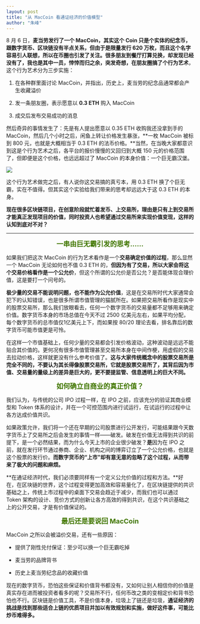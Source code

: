 ```yaml
---
layout: post
title: "从 MacCoin 看通证经济的价值模型"
author: "朱峰"
---
```


8 月 6 日，**麦当劳发行了一个 MacCoin，其实这个 Coin 只是个实体的纪念币，跟数字货币、区块链没有半点关系，但由于是限量发行 620 万枚，而且这个名字容易引人联想，所以在币圈也引发了关注。**很多朋友到餐厅打算兑换，却发现已经没有了，我也是其中一员，悻悻而归之余，突发奇想，在朋友圈搞了个**行为艺术**，这个行为艺术分为三步实施：

  

1.  在各种群里面讨论 MacCoin，并指出，历史上，麦当劳的纪念品通常都会产生收藏溢价
    
2.  发一条朋友圈，表示愿意以 **0.3 ETH** 购入 MacCoin
    
3.  成交后发布交易成功的消息
    

  

然后奇异的事情发生了：先是有人提出愿意以 0.35 ETH 收购我还没拿到手的 MacCoin，然后几个小时之后，闲鱼上转让价格发生暴涨，**一枚 MacCoin 被标到 800 元，也就是大概相当于 0.3 ETH 的法币价格。**当然，在当晚大家都意识到这是个行为艺术之后，各平台的报价慢慢的又回归到大概 150 元的价格范围了，但即便是这个价格，也远远超过了 MacCoin 的本身价值：一个巨无霸汉堡。

<img src="https://blog.enchain.asia/images/post/MacCoin_1.png" style="display:block;margin:auto"/>

  

这个行为艺术做完之后，有人说你这交易搞的真亏本，用 0.3 ETH 换了个巨无霸，实在不值得。但其实这个实验给我们带来的思考却远远大于这 0.3 ETH 的本身。

  

**现在很多区块链项目，在创意阶段就忙着发币、上交易所，理由是只有上到交易所才能真正发现项目的价值，同时投资人也希望通过交易所来实现价值变现，这样的认知到底对不对？**

* * *

  

<font style="color: rgb(64, 118, 0);font-size: 18px;"><center>**一串由巨无霸引发的思考……**</center></font>

  

如果我们把这次 MacCoin 的行为艺术看作是一个**交易确定价值的过程**，那么显然一个 MacCoin 无论如何也不值 0.3 ETH 的，**但因为有了交易，所以大家会将这个交易价格看作是一个公允价**，但这个所谓的公允价是否公允？是否能体现合理价值，这是要打一个问号的。

  

**极少量的交易不能说明问题，也不能作为公允价值**，这是在交易所时代大家通常会犯下的认知错误，也是很多所谓市值管理的猫腻所在。如果把交易所看作是现实中的股票交易所，那么我们放眼看去，任何一个数字货币的交易量都不足够用来确定价值。数字货币本身的市场总值在今天不过 2500 亿美元左右，如果平均分配，每个数字货币的总市值仅1亿美元上下，而如果按 80/20 理论去看，排名靠后的数字货币可能市值更是可怜。

  

在这样一个市值基础上，任何少量的交易都会引发价格波动，这种波动是远远不能贴合其价值的。更何况有很多市值管理甚至交易所本身在中间作梗，用虚假的交易去拉动价格，这样就更没有什么参考价值了。**这与大家传统概念中的股票交易所是完全不同的，不要认为其长得像股票交易所，它就是股票交易所了，其背后因为市值、交易量的量级上的差异是巨大的，更不要提监管、信息透明上的巨大不同。**

  

<font style="color: rgb(64, 118, 0);font-size: 18px;"><center>**如何确立自商业的真正价值？**  </center></font>

  

我们认为，与传统的公司 IPO 过程一样，在 IPO 之前，应该充分的验证其商业模型和 Token 体系的设计，并在一个可控范围内进行试运行，在试运行的过程中让各方达成价值共识。

  

如果政策允许，我们将一个还在早期的公司股票进行公开发行，可能结果跟今天数字货币上了交易所之后会发生的事情一样——破发。破发在价值无法得到共识的前提下，是一个必然结果，而为什么今天上市的企业很少破发？**是**因为在 IPO 之前，就在发行环节通过券商、企业、机构之间的博弈订立了一个公允价格，也就是这个股票的发行价。**而数字货币的“上市”却有意无意的忽略了这个过程，从而带来了极大的问题和麻烦。**

  

**在通证经济时代，我们必须要同样有一个定义公允价值的过程和方法。**好在，在区块链的世界，这个过程变得更加高效和容易量化了，在区块链提供的共识基础之上，传统上市过程中的桌面下交易会趋近于减少，而我们也可以通过 Token 架构的设计、竞价方式的创新让各方高效的得到共识，在这个共识基础之上的公开交易，才是有价值保证的。

  

<font style="color: rgb(64, 118, 0);font-size: 18px;"><center>**最后还是要说回 MacCoin**</center></font>

  

MacCoin 之所以会被溢价交易，还有一些原因：  

  

*   提供了刚性兑付保证：至少可以换一个巨无霸吃掉
    
*   麦当劳的品牌背书
    
*   历史上麦当劳纪念品的收藏价值
    

  

现在的数字货币，恐怕这些保证和价值背书都没有，又如何让别人相信你的价值是真实存在进而被投资者看多的呢？交易所不行，任何币改之类的变相定价和背书恐怕也不行。区块链是价值工具，不是价值本身，垃圾上了链还是垃圾，**通证经济的挑战是找到那些适合上链的优质项目并加以有效规划和实施，做好这件事，可能比炒币难得多。**